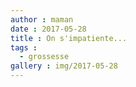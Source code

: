 ```yaml
---
author : maman
date : 2017-05-28
title : On s'impatiente...
tags : 
  - grossesse
gallery : img/2017-05-28
---
```

